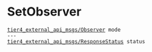 # SetObserver

<div class="highlight"><pre><code><a href="../../../tier4_external_api_msgs/msg/Observer">tier4_external_api_msgs/Observer</a> mode
---
<a href="../../../tier4_external_api_msgs/msg/ResponseStatus">tier4_external_api_msgs/ResponseStatus</a> status
</code></pre></div>
